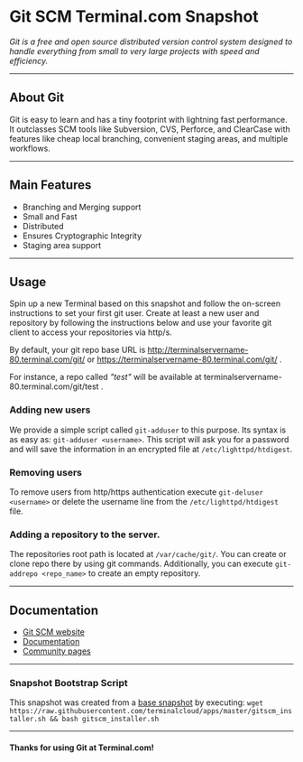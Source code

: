 # **Git SCM** Terminal.com Snapshot

*Git is a free and open source distributed version control system designed to handle everything from small to very large projects with speed and efficiency.*

---

## About Git

Git is easy to learn and has a tiny footprint with lightning fast performance. 
It outclasses SCM tools like Subversion, CVS, Perforce, and ClearCase with features like cheap local branching, convenient staging areas, and multiple workflows.

---

## Main Features

- Branching and Merging support
- Small and Fast
- Distributed
- Ensures Cryptographic Integrity 
- Staging area support

---

## Usage
Spin up a new Terminal based on this snapshot and follow the on-screen instructions to set your first git user.
Create at least a new user and repository by following the instructions below and use your favorite git client to access your repositories via http/s.

By default, your git repo base URL is http://terminalservername-80.terminal.com/git/ or https://terminalservername-80.terminal.com/git/ .

For instance, a repo called *"test"* will be available at terminalservername-80.terminal.com/git/test .

### Adding new users 
We provide a simple script called `git-adduser` to this purpose. Its syntax is as easy as: `git-adduser <username>`.
This script will ask you for a password and will save the information in an encrypted file at `/etc/lighttpd/htdigest`. 

### Removing users
To remove users from http/https authentication execute `git-deluser <username>` or delete the username line from the `/etc/lighttpd/htdigest` file.

### Adding a repository to the server.
The repositories root path is located at `/var/cache/git/`. You can create or clone repo there by using git commands.
Additionally, you can execute `git-addrepo <repo_name>` to create an empty repository.


---

## Documentation

- [Git SCM website](http://git-scm.com/)
- [Documentation](http://git-scm.com/doc)
- [Community pages](http://git-scm.com/community)

---

### Snapshot Bootstrap Script

This snapshot was created from a [base snapshot](https://www.terminal.com/tiny/FzpHiTXG1K) by executing:
`wget https://raw.githubusercontent.com/terminalcloud/apps/master/gitscm_installer.sh && bash gitscm_installer.sh`

---

#### Thanks for using Git at Terminal.com!
